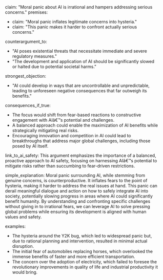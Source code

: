 claim: "Moral panic about AI is irrational and hampers addressing serious concerns."
premises:
  - claim: "Moral panic inflates legitimate concerns into hysteria."
  - claim: "This panic makes it harder to confront actually serious concerns."

counterargument_to:
  - "AI poses existential threats that necessitate immediate and severe regulatory measures."
  - "The development and application of AI should be significantly slowed or halted due to potential societal harms."

strongest_objection:
  - "AI could develop in ways that are uncontrollable and unpredictable, leading to unforeseen negative consequences that far outweigh its benefits."

consequences_if_true:
  - The focus would shift from fear-based reactions to constructive engagement with AIâ€™s potential and challenges.
  - A balanced approach could enable the maximization of AI benefits while strategically mitigating real risks.
  - Encouraging innovation and competition in AI could lead to breakthroughs that address major global challenges, including those posed by AI itself.

link_to_ai_safety: This argument emphasizes the importance of a balanced, proactive approach to AI safety, focusing on harnessing AIâ€™s potential to mitigate risks rather than succumbing to fear-driven restrictions.

simple_explanation: Moral panic surrounding AI, while stemming from genuine concerns, is counterproductive. It inflates fears to the point of hysteria, making it harder to address the real issues at hand. This panic can derail meaningful dialogue and action on how to safely integrate AI into society, potentially slowing progress in areas where AI could significantly benefit humanity. By understanding and confronting specific challenges without giving in to irrational fears, we can leverage AI to solve pressing global problems while ensuring its development is aligned with human values and safety.

examples:
  - The hysteria around the Y2K bug, which led to widespread panic but, due to rational planning and intervention, resulted in minimal actual disruption.
  - The initial fear of automobiles replacing horses, which overlooked the immense benefits of faster and more efficient transportation.
  - The concern over the adoption of electricity, which failed to foresee the revolutionary improvements in quality of life and industrial productivity it would bring.